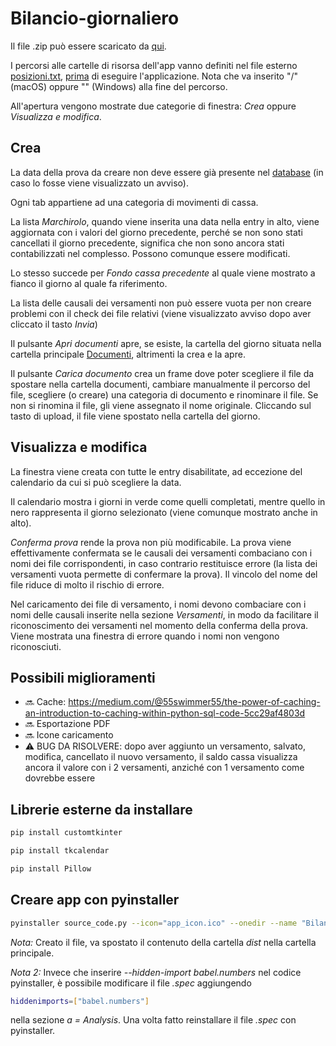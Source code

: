 # Bilancio-giornaliero
Il file .zip può essere scaricato da [qui](https://www.mediafire.com/file/u9iygsn034gcjel/Bilancio_giornaliero.zip/file).

I percorsi alle cartelle di risorsa dell'app vanno definiti nel file esterno [posizioni.txt](posizioni.txt), <u>prima</u> di eseguire l'applicazione. Nota che va inserito "/" (macOS) oppure "\" (Windows) alla fine del percorso.

All'apertura vengono mostrate due categorie di finestra: <i>Crea</i> oppure <i>Visualizza e modifica</i>.

## Crea
La data della prova da creare non deve essere già presente nel [database](Database/README.md) (in caso lo fosse viene visualizzato un avviso).

Ogni tab appartiene ad una categoria di movimenti di cassa.

La lista <i>Marchirolo</i>, quando viene inserita una data nella entry in alto, viene aggiornata con i valori del giorno precedente, perché se non sono stati cancellati il giorno precedente, significa che non sono ancora stati contabilizzati nel complesso. Possono comunque essere modificati.

Lo stesso succede per <i>Fondo cassa precedente</i> al quale viene mostrato a fianco il giorno al quale fa riferimento.

La lista delle causali dei versamenti non può essere vuota per non creare problemi con il check dei file relativi (viene visualizzato avviso dopo aver cliccato il tasto <i>Invia</i>)

Il pulsante <i>Apri documenti</i> apre, se esiste, la cartella del giorno situata nella cartella principale [Documenti](Documenti/README.md), altrimenti la crea e la apre.

Il pulsante <i>Carica documento</i> crea un frame dove poter scegliere il file da spostare nella cartella documenti, cambiare manualmente il percorso del file, scegliere (o creare) una categoria di documento e rinominare il file.
Se non si rinomina il file, gli viene assegnato il nome originale.
Cliccando sul tasto di upload, il file viene spostato nella cartella del giorno.


## Visualizza e modifica
La finestra viene creata con tutte le entry disabilitate, ad eccezione del calendario da cui si può scegliere la data.

Il calendario mostra i giorni in verde come quelli completati, mentre quello in nero rappresenta il giorno selezionato (viene comunque mostrato anche in alto).

<i>Conferma prova</i> rende la prova non più modificabile.
La prova viene effettivamente confermata se le causali dei versamenti combaciano con i nomi dei file corrispondenti, in caso contrario restituisce errore (la lista dei versamenti vuota permette di confermare la prova).
Il vincolo del nome del file riduce di molto il rischio di errore.

Nel caricamento dei file di versamento, i nomi devono combaciare con i nomi delle causali inserite nella sezione <i>Versamenti</i>, in modo da facilitare il riconoscimento dei versamenti nel momento della conferma della prova. Viene mostrata una finestra di errore quando i nomi non vengono riconosciuti.

## Possibili miglioramenti 
* 🔜 Cache: https://medium.com/@55swimmer55/the-power-of-caching-an-introduction-to-caching-within-python-sql-code-5cc29af4803d
* 🔜 Esportazione PDF
* 🔜 Icone caricamento
* ⚠️ BUG DA RISOLVERE: dopo aver aggiunto un versamento, salvato, modifica, cancellato il nuovo versamento, il saldo cassa visualizza ancora il valore con i 2 versamenti, anziché con 1 versamento come dovrebbe essere

## Librerie esterne da installare
```sh
pip install customtkinter
```

```sh
pip install tkcalendar
```

```sh
pip install Pillow
```

## Creare app con pyinstaller
```sh
pyinstaller source_code.py --icon="app_icon.ico" --onedir --name "Bilancio giornaliero" --noconsole --hidden-import babel.numbers
```
<i>Nota:</i>
Creato il file, va spostato il contenuto della cartella <i>dist</i> nella cartella principale.

<i>Nota 2:</i>
Invece che inserire <i>--hidden-import babel.numbers</i> nel codice pyinstaller, è possibile modificare il file <i>.spec</i> aggiungendo
```sh
hiddenimports=["babel.numbers"]
```
nella sezione <i>a = Analysis</i>. Una volta fatto reinstallare il file <i>.spec</i> con pyinstaller.
